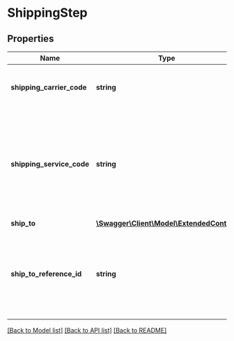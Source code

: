 # ShippingStep

## Properties
Name | Type | Description | Notes
------------ | ------------- | ------------- | -------------
**shipping_carrier_code** | **string** | The unique identifier of the shipping carrier being used to ship the line item. &lt;br&gt;&lt;br&gt;&lt;span class&#x3D;\&quot;tablenote\&quot;&gt;&lt;strong&gt;Note:&lt;/strong&gt; The Trading API&#x27;s &lt;a href&#x3D;\&quot;https://developer.ebay.com/devzone/XML/docs/Reference/eBay/GeteBayDetails.html \&quot; target&#x3D;\&quot;_blank\&quot;&gt;GeteBayDetails&lt;/a&gt; call can be used to retrieve the latest shipping carrier and shipping service option enumeration values.&lt;/span&gt; | [optional] 
**shipping_service_code** | **string** | The unique identifier of the shipping service option being used to ship the line item.&lt;br&gt;&lt;br&gt;&lt;span class&#x3D;\&quot;tablenote\&quot;&gt;&lt;strong&gt;Note:&lt;/strong&gt; Use the Trading API&#x27;s &lt;a href&#x3D;\&quot;/devzone/XML/docs/Reference/eBay/GeteBayDetails.html \&quot; target&#x3D;\&quot;_blank\&quot;&gt;GeteBayDetails&lt;/a&gt; call to retrieve the latest shipping carrier and shipping service option enumeration values. When making the &lt;a href&#x3D;\&quot;/devzone/XML/docs/Reference/eBay/GeteBayDetails.html \&quot; target&#x3D;\&quot;_blank\&quot;&gt;GeteBayDetails&lt;/a&gt; call, include the &lt;strong&gt;DetailName&lt;/strong&gt; field in the request payload and set its value to &lt;code&gt;ShippingServiceDetails&lt;/code&gt;. Each valid shipping service option (returned in &lt;strong&gt;ShippingServiceDetails.ShippingService&lt;/strong&gt; field) and corresponding shipping carrier (returned in &lt;strong&gt;ShippingServiceDetails.ShippingCarrier&lt;/strong&gt; field) is returned in response payload.&lt;/span&gt; | [optional] 
**ship_to** | [**\Swagger\Client\Model\ExtendedContact**](ExtendedContact.md) |  | [optional] 
**ship_to_reference_id** | **string** | This is the unique identifer of the Global Shipping Program (GSP) shipment. This field is only returned if the line item is being shipped via GSP (the value of the &lt;b&gt;fulfillmentStartInstructions.ebaySupportedFulfillment&lt;/b&gt; field will be &lt;code&gt;true&lt;/code&gt;. The international shipping provider uses the &lt;b&gt;shipToReferenceId&lt;/b&gt; value as the primary reference number to retrieve the relevant details about the buyer, the order, and the fulfillment, so the shipment can be completed. &lt;br&gt;&lt;br&gt;Sellers must include this value on the shipping label immediately above the street address of the international shipping provider. &lt;br&gt;&lt;br&gt;Example: \&quot;Reference #1234567890123456\&quot; &lt;br&gt;&lt;br&gt;&lt;span class&#x3D;\&quot;tablenote\&quot;&gt;&lt;strong&gt;Note:&lt;/strong&gt; This value is the same as the &lt;b&gt;ShipToAddress.ReferenceID&lt;/b&gt; value returned by the Trading API&#x27;s GetOrders call.&lt;/span&gt; | [optional] 

[[Back to Model list]](../../README.md#documentation-for-models) [[Back to API list]](../../README.md#documentation-for-api-endpoints) [[Back to README]](../../README.md)

